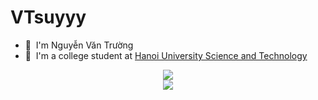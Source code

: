 # VTsuyyy
* 🌱 &nbsp;I'm Nguyễn Văn Trường
* 🏫 &nbsp;I'm a college student at [Hanoi University Science and Technology](https://www.hust.edu.vn/web/vi/home)
<p align="center">
  <img src="https://github-readme-stats.vercel.app/api?username=VTsuyyy&theme=tokyonight&show_icons=true"/>
  <br>
  <img src="https://streak-stats.demolab.com?user=VTsuyyy&theme=tokyonight"/>
  <br>
  
</p>
